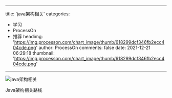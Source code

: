 
---
title: 'java架构相关'
categories: 
 - 学习
 - ProcessOn
 - 推荐
headimg: 'https://img.processon.com/chart_image/thumb/618299dcf346fb2ecc404cde.png'
author: ProcessOn
comments: false
date: 2021-12-21 06:29:18
thumbnail: 'https://img.processon.com/chart_image/thumb/618299dcf346fb2ecc404cde.png'
---

<div>   
<img class="thumb" alt="java架构相关" src="https://img.processon.com/chart_image/thumb/618299dcf346fb2ecc404cde.png" referrerpolicy="no-referrer">
<p>Java架构相关路线</p>  
</div>
            
